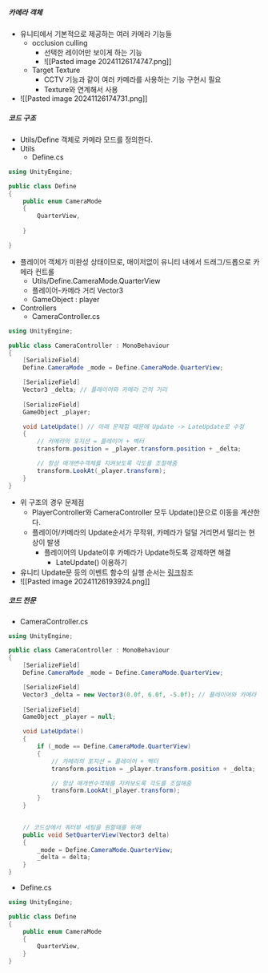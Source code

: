 ##### 카메라 객체
- 유니티에서 기본적으로 제공하는 여러 카메라 기능들
	- occlusion culling
		- 선택한 레이어만 보이게 하는 기능
		- ![[Pasted image 20241126174747.png]]
	- Target Texture
		- CCTV 기능과 같이 여러 카메라를 사용하는 기능 구현시 필요
		- Texture와 연계해서 사용
- ![[Pasted image 20241126174731.png]]

##### 코드 구조
- Utils/Define 객체로 카메라 모드를 정의한다.
- Utils
	- Define.cs
```cs
using UnityEngine;

public class Define
{
    public enum CameraMode
    {
        QuarterView,
        
    }

}

```
- 플레이어 객체가 미완성 상태이므로, 매이저없이 유니티 내에서 드래그/드롭으로 카메라 컨트롤
	- Utils/Define.CameraMode.QuarterView
	- 플레이어-카메라 거리 Vector3
	- GameObject : player
- Controllers
	- CameraController.cs
```cs
using UnityEngine;

public class CameraController : MonoBehaviour
{
    [SerializeField]
    Define.CameraMode _mode = Define.CameraMode.QuarterView;

    [SerializeField]
    Vector3 _delta; // 플레이어와 카메라 간의 거리
    
    [SerializeField]
    GameObject _player; 

    void LateUpdate() // 아래 문제점 때문에 Update -> LateUpdate로 수정
    {
        // 카메라의 포지션 = 플레이어 + 벡터
        transform.position = _player.transform.position + _delta;

        // 항상 매개변수객체를 지켜보도록 각도를 조절해줌
        transform.LookAt(_player.transform);
    }
}
```

- 위 구조의 경우 문제점
	- PlayerController와 CameraController 모두 Update()문으로 이동을 계산한다.
	- 플레이어/카메라의 Update순서가 무작위, 카메라가 덜덜 거리면서 떨리는 현상이 발생
		- 플레이어의 Update이후 카메라가 Update하도록 강제하면 해결
			- LateUpdate() 이용하기
- 유니티 Update문 등의 이벤트 함수의 실행 순서는 [링크](https://docs.unity3d.com/kr/2020.3/Manual/ExecutionOrder.html)참조
- ![[Pasted image 20241126193924.png]]
##### 코드 전문
- CameraController.cs
```cs
using UnityEngine;

public class CameraController : MonoBehaviour
{
    [SerializeField]
    Define.CameraMode _mode = Define.CameraMode.QuarterView;

    [SerializeField]
    Vector3 _delta = new Vector3(0.0f, 6.0f, -5.0f); // 플레이어와 카메라 간의 거리
    
    [SerializeField]
    GameObject _player = null; 

    void LateUpdate()
    {
        if (_mode == Define.CameraMode.QuarterView)
        {
            // 카메라의 포지션 = 플레이어 + 벡터
            transform.position = _player.transform.position + _delta;

            // 항상 매개변수객체를 지켜보도록 각도를 조절해줌
            transform.LookAt(_player.transform);
        }
    }
    

    // 코드상에서 쿼터뷰 세팅을 원할때를 위해
    public void SetQuarterView(Vector3 delta)
    {
        _mode = Define.CameraMode.QuarterView;
        _delta = delta;
    }
}
```

- Define.cs
```cs
using UnityEngine;

public class Define
{
    public enum CameraMode
    {
        QuarterView,
    }
}
```